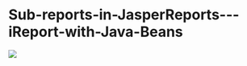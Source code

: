 Sub-reports-in-JasperReports---iReport-with-Java-Beans
======================================================
![](https://github.com/carloDev/Sub-reports-in-JasperReports---iReport-with-Java-Beans/blob/master/ds_subreport.PNG)